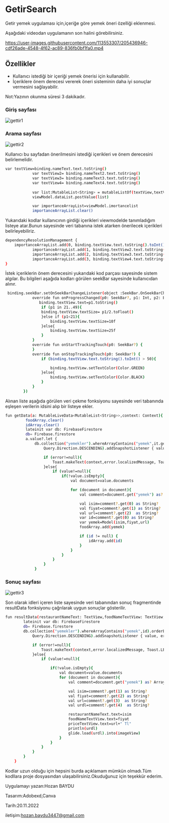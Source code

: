# GetirSearch
Getir yemek uygulaması için,içeriğe göre yemek öneri özelliği eklenmesi.

Aşağıdaki videodan uygulamanın son halini görebilirsiniz.


https://user-images.githubusercontent.com/113553307/205436946-cdf26ade-4548-4f62-ac89-836fb0bf1fa0.mp4

## Özellikler


- Kullanıcı istediği bir içeriği yemek önerisi için kullanabilir.
- İçeriklere önem derecesi vererek öneri sisteminin daha iyi sonuçlar vermesini sağlayabilir.

Not:Yazının okunma süresi 3 dakikadır.

### Giriş sayfası

![gettir1](https://user-images.githubusercontent.com/113553307/205437589-a33c535a-e6d8-4942-86b3-ff8389136199.png)


### Arama sayfası

![gettir2](https://user-images.githubusercontent.com/113553307/205437599-7eaceda3-462d-4d0a-97f1-c34b374c6fe4.png)


Kullanıcı bu sayfadan önerilmesini istediği içerikleri ve önem derecesini belirlemelidir.

```sh
var textView=binding.nameText.text.toString()
            var textView2= binding.nameText2.text.toString()
            var textView3= binding.nameText3.text.toString()
            var textView4= binding.nameText4.text.toString()
            
            var list:MutableList<String> = mutableListOf(textView,textView2,textView3,textView4)
            viewModel.dataList.postValue(list)

            var importanceArrayList=viewModel.imortancelist
            importanceArrayList.clear()
```
Yukarıdaki kodlar kullanıcının girdiği içerikleri viewmodelde tanımladığım listeye atar.Bunun sayesinde veri tabanına istek atarken önerilecek içerikleri belirleyebiliriz.


```sh
dependencyResolutionManagement {
    importanceArrayList.add(0, binding.textView.text.toString().toInt())
            importanceArrayList.add(1, binding.textView2.text.toString().toInt())
            importanceArrayList.add(2, binding.textView3.text.toString().toInt())
            importanceArrayList.add(3, binding.textView4.text.toString().toInt())
}
```
İstek içeriklerin önem derecesini yukarıdaki kod parçası sayesinde sistem algılar.
Bu bilgileri aşağıda kodları görülen seekBar sayesinde kullanıcıdan alınır.

```sh
 binding.seekBar.setOnSeekBarChangeListener(object :SeekBar.OnSeekBarChangeListener{
            override fun onProgressChanged(p0: SeekBar?, p1: Int, p2: Boolean) {
               binding.textView.text=p1.toString()
                if (p1 in 21..49){
                binding.textView.textSize= p1/2.toFloat()
                }else if (p1<21){
                    binding.textView.textSize=10f
                }else{
                    binding.textView.textSize=25f
                }
            }
            override fun onStartTrackingTouch(p0: SeekBar?) {
            }
            override fun onStopTrackingTouch(p0: SeekBar?) {
                if (binding.textView.text.toString().toInt() > 50){

                    binding.textView.setTextColor(Color.GREEN)
                }else{
                    binding.textView.setTextColor(Color.BLACK)
                }
            }
        })
```

Alınan liste aşağıda görülen veri çekme fonksiyonu sayesinde veri tabanında eşleşen verilerin idsini alıp bir listeye ekler.

```sh
fun getData(a: MutableLiveData<MutableList<String>>,context: Context){
         foodArray.clear()
         idArray.clear()
         lateinit var db: FirebaseFirestore
         db= Firebase.firestore
         a.value?.let {
             db.collection("yemekler").whereArrayContains("yemek",it.get(0)).orderBy("date",
                 Query.Direction.DESCENDING).addSnapshotListener { value, error ->

                 if (error!=null){
                     Toast.makeText(context,error.localizedMessage, Toast.LENGTH_LONG).show()
                 }else{
                     if (value!=null){
                         if(!value.isEmpty){
                             val document=value.documents

                             for (document in document){
                                 val comment=document.get("yemek") as? ArrayList<*>

                                 val isim=comment?.get(0) as String?
                                 val fiyat=comment?.get(1) as String?
                                 val url=comment?.get(2)  as String?
                                 var id=comment?.get(0) as String?
                                 var yemek=Model(isim,fiyat,url)
                                 foodArray.add(yemek)

                                 if (id != null) {
                                     idArray.add(id)
                                 }
                             }
                         }
                     }
                 }
             }
```

### Sonuç sayfası

![gettir3](https://user-images.githubusercontent.com/113553307/205437619-ffc1870d-34bd-4c0d-8ad2-7ced1402155a.png)


Son olarak idleri içeren liste sayesinde veri tabanından sonuç fragmentinde resultData fonksiyonu çağrılarak uygun sonuçlar gösterilir.
```sh
fun resultData(restaurantNameText: TextView,foodNameTextView: TextView,priceTextView: TextView,id:String,context: Context,imageView:ImageView){
        lateinit var db: FirebaseFirestore
        db= Firebase.firestore
        db.collection("yemekler").whereArrayContains("yemek",id).orderBy("date",
            Query.Direction.DESCENDING).addSnapshotListener { value, error ->

            if (error!=null){
                Toast.makeText(context,error.localizedMessage, Toast.LENGTH_LONG).show()
            }else{
                if (value!=null){

                    if(!value.isEmpty){
                        val document=value.documents
                        for (document in document){
                            val comment=document.get("yemek") as? ArrayList<*>

                            val isim=comment?.get(1) as String?
                            val fiyat=comment?.get(2) as String?
                            val url=comment?.get(3)  as String?
                            val urdl=comment?.get(4)  as String?

                            restaurantNameText.text=isim
                            foodNameTextView.text=fiyat
                            priceTextView.text=url+" Tl"
                            println(urdl)
                            glide.load(urdl).into(imageView)
                        }
                    }
                }
            }
        }
    }
```

Kodlar uzun olduğu için hepsini burda açıklamam mümkün olmadı.Tüm kodllara proje dosyasından ulaşabilirsiniz.Okuduğunuz için teşekkür ederim.

Uygulamayı yazan:Hozan BAYDU

Tasarım:Adobexd,Canva

Tarih:20.11.2022

iletişim:hozan.baydu3447@gmail.com

